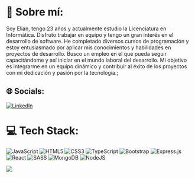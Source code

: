 # 💫 Sobre mí:
Soy Elian, tengo 23 años y actualmente estudio la Licenciatura en Informática. Disfruto trabajar en equipo y tengo un gran interés en el desarrollo de software. He completado diversos cursos de programación y estoy
entusiasmado por aplicar mis conocimientos y habilidades en proyectos de desarrollo. Busco un empleo en el que pueda seguir capacitándome y así iniciar en el mundo laboral del desarrollo. Mi objetivo es integrarme en
un equipo dinámico y contribuir al éxito de los proyectos con mi dedicación y pasión por la tecnología.;<br>


## 🌐 Socials:
[![LinkedIn](https://img.shields.io/badge/LinkedIn-%230077B5.svg?logo=linkedin&logoColor=white)](https://www.linkedin.com/in/elian-cueva-coronel/) 

# 💻 Tech Stack:
![JavaScript](https://img.shields.io/badge/javascript-%23323330.svg?style=for-the-badge&logo=javascript&logoColor=%23F7DF1E) ![HTML5](https://img.shields.io/badge/html5-%23E34F26.svg?style=for-the-badge&logo=html5&logoColor=white) ![CSS3](https://img.shields.io/badge/css3-%231572B6.svg?style=for-the-badge&logo=css3&logoColor=white) ![TypeScript](https://img.shields.io/badge/typescript-%23007ACC.svg?style=for-the-badge&logo=typescript&logoColor=white) ![Bootstrap](https://img.shields.io/badge/bootstrap-%23563D7C.svg?style=for-the-badge&logo=bootstrap&logoColor=white) ![Express.js](https://img.shields.io/badge/express.js-%23404d59.svg?style=for-the-badge&logo=express&logoColor=%2361DAFB) ![React](https://img.shields.io/badge/react-%2320232a.svg?style=for-the-badge&logo=react&logoColor=%2361DAFB) ![SASS](https://img.shields.io/badge/SASS-hotpink.svg?style=for-the-badge&logo=SASS&logoColor=white) ![MongoDB](https://img.shields.io/badge/MongoDB-%234ea94b.svg?style=for-the-badge&logo=mongodb&logoColor=white) ![NodeJS](https://img.shields.io/badge/node.js-6DA55F?style=for-the-badge&logo=node.js&logoColor=white)

[![](https://visitcount.itsvg.in/api?id=ElianCue&icon=0&color=0)](https://visitcount.itsvg.in)

<!-- Proudly created with GPRM ( https://gprm.itsvg.in ) -->
